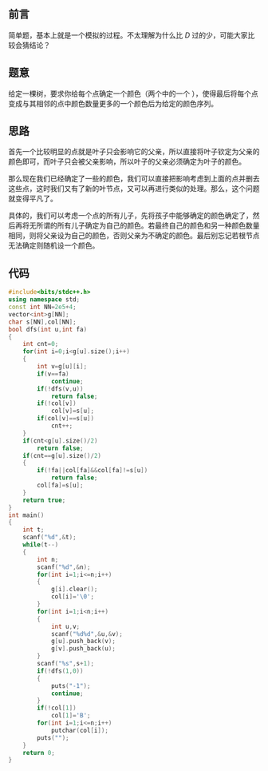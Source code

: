 ## 前言

简单题，基本上就是一个模拟的过程。不太理解为什么比 $D$ 过的少，可能大家比较会猜结论？

## 题意

给定一棵树，要求你给每个点确定一个颜色（两个中的一个
），使得最后将每个点变成与其相邻的点中颜色数量更多的一个颜色后为给定的颜色序列。

## 思路

首先一个比较明显的点就是叶子只会影响它的父亲，所以直接将叶子钦定为父亲的颜色即可，而叶子只会被父亲影响，所以叶子的父亲必须确定为叶子的颜色。

那么现在我们已经确定了一些的颜色，我们可以直接把影响考虑到上面的点并删去这些点，这时我们又有了新的叶节点，又可以再进行类似的处理。那么，这个问题就变得平凡了。

具体的，我们可以考虑一个点的所有儿子，先将孩子中能够确定的颜色确定了，然后再将无所谓的所有儿子确定为自己的颜色。若最终自己的颜色和另一种颜色数量相同，则将父亲设为自己的颜色，否则父亲为不确定的颜色。最后别忘记若根节点无法确定则随机设一个颜色。

## 代码

```cpp
#include<bits/stdc++.h>
using namespace std;
const int NN=2e5+4;
vector<int>g[NN];
char s[NN],col[NN];
bool dfs(int u,int fa)
{
	int cnt=0;
	for(int i=0;i<g[u].size();i++)
	{
		int v=g[u][i];
		if(v==fa)
			continue;
		if(!dfs(v,u))
			return false;
		if(!col[v])
			col[v]=s[u];
		if(col[v]==s[u])
			cnt++;
	}
	if(cnt<g[u].size()/2)
		return false;
	if(cnt==g[u].size()/2)
	{
		if(!fa||col[fa]&&col[fa]!=s[u])
			return false;
		col[fa]=s[u];
	}
	return true;
}
int main()
{
	int t;
	scanf("%d",&t);
	while(t--)
	{
		int n;
		scanf("%d",&n);
		for(int i=1;i<=n;i++)
		{
			g[i].clear();
			col[i]='\0';
		}
		for(int i=1;i<n;i++)
		{
			int u,v;
			scanf("%d%d",&u,&v);
			g[u].push_back(v);
			g[v].push_back(u);
		}
		scanf("%s",s+1);
		if(!dfs(1,0))
		{
			puts("-1");
			continue;
		}
		if(!col[1])
			col[1]='B';
		for(int i=1;i<=n;i++)
			putchar(col[i]);
		puts("");
	}
	return 0;
}
```